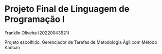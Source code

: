 # Projeto Final de Linguagem de Programação I
Franklin Oliveira (20220043521)

Projeto escolhido: Gerenciador de Tarefas de Metodologia Ágil com Método Kanban